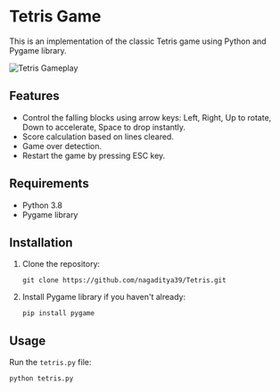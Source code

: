 # Tetris Game

This is an implementation of the classic Tetris game using Python and Pygame library.

![Tetris Gameplay](tetris_gameplay.gif)

## Features

- Control the falling blocks using arrow keys: Left, Right, Up to rotate, Down to accelerate, Space to drop instantly.
- Score calculation based on lines cleared.
- Game over detection.
- Restart the game by pressing ESC key.

## Requirements

- Python 3.8
- Pygame library

## Installation

1. Clone the repository:

    ```
    git clone https://github.com/nagaditya39/Tetris.git
    ```

2. Install Pygame library if you haven't already:

    ```
    pip install pygame
    ```

## Usage

Run the `tetris.py` file:

```
python tetris.py
```
